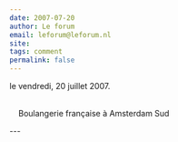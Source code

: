 ```yaml
---
date: 2007-07-20
author: Le forum
email: leforum@leforum.nl
site: 
tags: comment
permalink: false
---
```


<p>le vendredi, 20 juillet 2007.</p>

<p><br />
&nbsp;&nbsp;&nbsp; Boulangerie française à Amsterdam Sud</p>
---